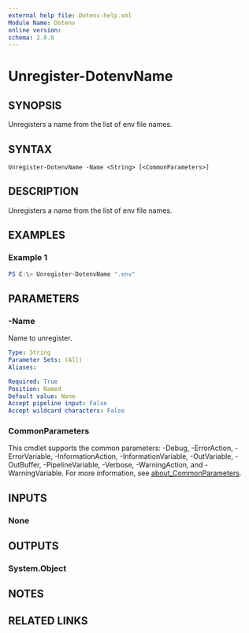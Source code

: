 ```yaml
---
external help file: Dotenv-help.xml
Module Name: Dotenv
online version:
schema: 2.0.0
---
```


# Unregister-DotenvName

## SYNOPSIS
Unregisters a name from the list of env file names.

## SYNTAX

```
Unregister-DotenvName -Name <String> [<CommonParameters>]
```

## DESCRIPTION
Unregisters a name from the list of env file names.

## EXAMPLES

### Example 1
```powershell
PS C:\> Unregister-DotenvName ".env"
```

## PARAMETERS

### -Name
Name to unregister.

```yaml
Type: String
Parameter Sets: (All)
Aliases:

Required: True
Position: Named
Default value: None
Accept pipeline input: False
Accept wildcard characters: False
```

### CommonParameters
This cmdlet supports the common parameters: -Debug, -ErrorAction, -ErrorVariable, -InformationAction, -InformationVariable, -OutVariable, -OutBuffer, -PipelineVariable, -Verbose, -WarningAction, and -WarningVariable. For more information, see [about_CommonParameters](http://go.microsoft.com/fwlink/?LinkID=113216).

## INPUTS

### None

## OUTPUTS

### System.Object
## NOTES

## RELATED LINKS
